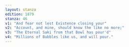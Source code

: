 ```yaml
---
layout: stanza
edition: 1879
stanza: 46
v1: "And fear not lest Existence closing your"
v2: "Account, and mine, should know the like no more;"
v3: "The Eternal Saki from that Bowl has pour'd"
v4: "Millions of Bubbles like us, and will pour."
---
```

